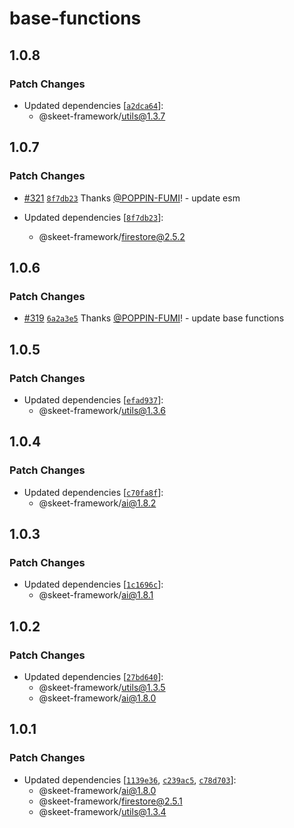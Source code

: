 # base-functions

## 1.0.8

### Patch Changes

- Updated dependencies [[`a2dca64`](https://github.com/elsoul/skeet/commit/a2dca640a214815b00dfae22dd0486a31e236a5a)]:
  - @skeet-framework/utils@1.3.7

## 1.0.7

### Patch Changes

- [#321](https://github.com/elsoul/skeet/pull/321) [`8f7db23`](https://github.com/elsoul/skeet/commit/8f7db23ed926d502204f63803889c772c357727d) Thanks [@POPPIN-FUMI](https://github.com/POPPIN-FUMI)! - update esm

- Updated dependencies [[`8f7db23`](https://github.com/elsoul/skeet/commit/8f7db23ed926d502204f63803889c772c357727d)]:
  - @skeet-framework/firestore@2.5.2

## 1.0.6

### Patch Changes

- [#319](https://github.com/elsoul/skeet/pull/319) [`6a2a3e5`](https://github.com/elsoul/skeet/commit/6a2a3e56a1a25c4459ed60dab4208cd71b6bc210) Thanks [@POPPIN-FUMI](https://github.com/POPPIN-FUMI)! - update base functions

## 1.0.5

### Patch Changes

- Updated dependencies [[`efad937`](https://github.com/elsoul/skeet/commit/efad937a1b75ff083ac23ea1f41fd9ae1431de8c)]:
  - @skeet-framework/utils@1.3.6

## 1.0.4

### Patch Changes

- Updated dependencies [[`c70fa8f`](https://github.com/elsoul/skeet/commit/c70fa8f24321104f4cdfc82a4738ebf9fa6752c7)]:
  - @skeet-framework/ai@1.8.2

## 1.0.3

### Patch Changes

- Updated dependencies [[`1c1696c`](https://github.com/elsoul/skeet/commit/1c1696cc5c77b17434d87b4cf7119218d9f40c5a)]:
  - @skeet-framework/ai@1.8.1

## 1.0.2

### Patch Changes

- Updated dependencies [[`27bd640`](https://github.com/elsoul/skeet/commit/27bd64022d84b40a69c223a2c84e257fb75d6433)]:
  - @skeet-framework/utils@1.3.5
  - @skeet-framework/ai@1.8.0

## 1.0.1

### Patch Changes

- Updated dependencies [[`1139e36`](https://github.com/elsoul/skeet/commit/1139e36e3a8ab8723c8a5667703f9c02f101d887), [`c239ac5`](https://github.com/elsoul/skeet/commit/c239ac5a71735d0ce57d1d6a5e6ca6110bcf56f8), [`c78d703`](https://github.com/elsoul/skeet/commit/c78d703df629649ac8d125b4c56ddb9c89f2592e)]:
  - @skeet-framework/ai@1.8.0
  - @skeet-framework/firestore@2.5.1
  - @skeet-framework/utils@1.3.4
